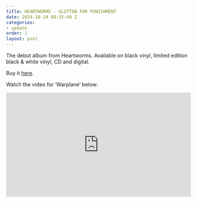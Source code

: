 ```yaml
---
title: HEARTWORMS - GLUTTON FOR PUNISHMENT
date: 2024-10-10 08:35:49 Z
categories:
- update
order: 1
layout: post
---
```


The debut album from Heartworms. Available on black vinyl, limited edition black & white vinyl, CD and digital. 

Buy it  <a href="https://heartworms.ochre.store/" >here</a>. 

Watch the video for ‘Warplane’ below:
 
<style>.embed-container { position: relative; padding-bottom: 56.25%; height: 0; overflow: hidden; max-width: 100%; } .embed-container iframe, .embed-container object, .embed-container embed { position: absolute; top: 0; left: 0; width: 100%; height: 100%; }</style><div class='embed-container'><iframe src='https://www.youtube.com/embed/pFmc1vqCyGQ' frameborder='0' allowfullscreen></iframe></div>
<p> </p>

